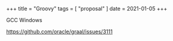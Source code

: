 +++
title = "Groovy"
tags = [ "proposal" ]
date = 2021-01-05
+++

GCC Windows

<https://github.com/oracle/graal/issues/3111>

